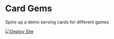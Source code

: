 # Card Gems

Spins up a demo serving cards for different games

[![Deploy Site](https://github.com/iamogbz/card-gems/actions/workflows/staticage.yml/badge.svg)](https://github.com/iamogbz/card-gems/actions/workflows/staticage.yml)

